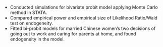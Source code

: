 -	Conducted simulations for bivariate probit model applying Monte Carlo method in STATA.
-	Compared empirical power and empirical size of Likelihood Ratio/Wald test on endogeneity.
-	Fitted bi-probit models for married Chinese women’s two decisions of going out to work and caring for parents at home, and found endogeneity in the model.
